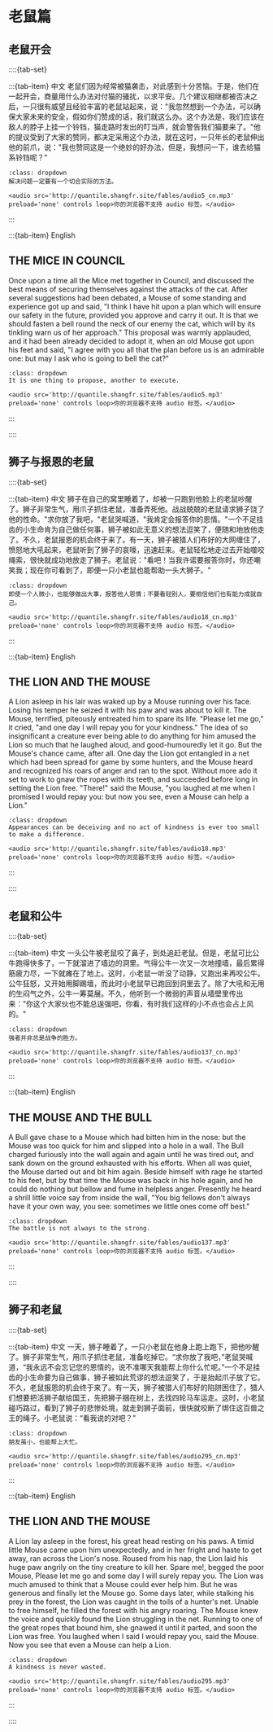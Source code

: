# 老鼠篇

## 老鼠开会


::::{tab-set}

:::{tab-item} 中文
老鼠们因为经常被猫袭击，对此感到十分苦恼。于是，他们在一起开会，商量用什么办法对付猫的骚扰，以求平安。几个建议相继都被否决之后，一只很有威望且经验丰富的老鼠站起来，说："我忽然想到一个办法，可以确保大家未来的安全，假如你们赞成的话，我们就这么办。这个办法是，我们应该在敌人的脖子上挂一个铃铛，猫走路时发出的叮当声，就会警告我们猫要来了。"他的提议受到了大家的赞同，都决定采用这个办法，就在这时，一只年长的老鼠伸出他的前爪，说："我也赞同这是一个绝妙的好办法，但是，我想问一下，谁去给猫系铃铛呢？"

```{admonition} **寓意**
:class: dropdown
解决问题一定要有一个切合实际的方法。

<audio src='http://quantile.shangfr.site/fables/audio5_cn.mp3' preload='none' controls loop>你的浏览器不支持 audio 标签。</audio>

```


:::

:::{tab-item} English
## THE MICE IN COUNCIL

Once upon a time all the Mice met together in Council, and discussed the best means of securing themselves against the attacks of the cat. After several suggestions had been debated, a Mouse of some standing and experience got up and said, "I think I have hit upon a plan which will ensure our safety in the future, provided you approve and carry it out. It is that we should fasten a bell round the neck of our enemy the cat, which will by its tinkling warn us of her approach." This proposal was warmly applauded, and it had been already decided to adopt it, when an old Mouse got upon his feet and said, "I agree with you all that the plan before us is an admirable one: but may I ask who is going to bell the cat?"

```{admonition} **Moral**
:class: dropdown
It is one thing to propose, another to execute.

<audio src='http://quantile.shangfr.site/fables/audio5.mp3' preload='none' controls loop>你的浏览器不支持 audio 标签。</audio>

```


:::

::::
## 狮子与报恩的老鼠


::::{tab-set}

:::{tab-item} 中文
狮子在自己的窝里睡着了，却被一只跑到他脸上的老鼠吵醒了。狮子非常生气，用爪子抓住老鼠，准备弄死他。战战兢兢的老鼠请求狮子饶了他的性命。"求你放了我吧，"老鼠哭喊道，"我肯定会报答你的恩情。"一个不足挂齿的小生命肯为自己做任何事，狮子被如此无意义的想法逗笑了，便随和地放他走了。不久，老鼠报恩的机会终于来了。有一天，狮子被猎人们布好的大网缠住了，愤怒地大吼起来，老鼠听到了狮子的哀嚎，迅速赶来。老鼠轻松地走过去开始噬咬绳索，很快就成功地放走了狮子。老鼠说："看吧！当我许诺要报答你时，你还嘲笑我；现在你可看到了，即便一只小老鼠也能帮助一头大狮子。"

```{admonition} **寓意**
:class: dropdown
即使一个人微小，也能够做出大事，报答他人恩情；不要看轻别人，要相信他们也有能力成就自己。

<audio src='http://quantile.shangfr.site/fables/audio18_cn.mp3' preload='none' controls loop>你的浏览器不支持 audio 标签。</audio>

```


:::

:::{tab-item} English
## THE LION AND THE MOUSE

A Lion asleep in his lair was waked up by a Mouse running over his face. Losing his temper he seized it with his paw and was about to kill it. The Mouse, terrified, piteously entreated him to spare its life. "Please let me go," it cried, "and one day I will repay you for your kindness." The idea of so insignificant a creature ever being able to do anything for him amused the Lion so much that he laughed aloud, and good-humouredly let it go. But the Mouse's chance came, after all. One day the Lion got entangled in a net which had been spread for game by some hunters, and the Mouse heard and recognized his roars of anger and ran to the spot. Without more ado it set to work to gnaw the ropes with its teeth, and succeeded before long in setting the Lion free. "There!" said the Mouse, "you laughed at me when I promised I would repay you: but now you see, even a Mouse can help a Lion."

```{admonition} **Moral**
:class: dropdown
Appearances can be deceiving and no act of kindness is ever too small to make a difference.

<audio src='http://quantile.shangfr.site/fables/audio18.mp3' preload='none' controls loop>你的浏览器不支持 audio 标签。</audio>

```


:::

::::
## 老鼠和公牛


::::{tab-set}

:::{tab-item} 中文
一头公牛被老鼠咬了鼻子，到处追赶老鼠。但是，老鼠可比公牛跑得快多了，一下就溜进了墙边的洞里。气得公牛一次又一次地撞墙，最后累得筋疲力尽，一下就瘫在了地上。这时，小老鼠一听没了动静，又跑出来再咬公牛。公牛狂怒，又开始用脚踢墙，而此时小老鼠早已跑回到洞里去了。除了大吼和无用的生闷气之外，公牛一筹莫展。不久，他听到一个微弱的声音从墙壁里传出来："你这个大家伙也不能总逞强吧，你看，有时我们这样的小不点也会占上风的。"

```{admonition} **寓意**
:class: dropdown
强者并非总是战争的胜方。

<audio src='http://quantile.shangfr.site/fables/audio137_cn.mp3' preload='none' controls loop>你的浏览器不支持 audio 标签。</audio>

```


:::

:::{tab-item} English
## THE MOUSE AND THE BULL

A Bull gave chase to a Mouse which had bitten him in the nose: but the Mouse was too quick for him and slipped into a hole in a wall. The Bull charged furiously into the wall again and again until he was tired out, and sank down on the ground exhausted with his efforts. When all was quiet, the Mouse darted out and bit him again. Beside himself with rage he started to his feet, but by that time the Mouse was back in his hole again, and he could do nothing but bellow and fume in helpless anger. Presently he heard a shrill little voice say from inside the wall, "You big fellows don't always have it your own way, you see: sometimes we little ones come off best."

```{admonition} **Moral**
:class: dropdown
The battle is not always to the strong.

<audio src='http://quantile.shangfr.site/fables/audio137.mp3' preload='none' controls loop>你的浏览器不支持 audio 标签。</audio>

```


:::

::::
## 狮子和老鼠


::::{tab-set}

:::{tab-item} 中文
一天，狮子睡着了，一只小老鼠在他身上跑上跑下，把他吵醒了。狮子非常生气，用爪子抓住老鼠，准备吃掉它。“求你放了我吧，”老鼠哭喊道，“我永远不会忘记您的恩情的，说不准哪天我能帮上你什么忙呢。”一个不足挂齿的小生命要为自己做事，狮子被如此荒谬的想法逗笑了，于是抬起爪子放了它。不久，老鼠报恩的机会终于来了。有一天，狮子被猎人们布好的陷阱困住了，猎人们想要把活狮子献给国王，先把狮子捆在树上，去找四轮马车运走。这时，小老鼠碰巧路过，看到了狮子的悲惨处境，就走到狮子面前，很快就咬断了绑住这百兽之王的绳子。小老鼠说：“看我说的对吧？”

```{admonition} **寓意**
:class: dropdown
朋友虽小，也能帮上大忙。

<audio src='http://quantile.shangfr.site/fables/audio295_cn.mp3' preload='none' controls loop>你的浏览器不支持 audio 标签。</audio>

```


:::

:::{tab-item} English
## THE LION AND THE MOUSE

A Lion lay asleep in the forest, his great head resting on his paws. A timid little Mouse came upon him unexpectedly, and in her fright and haste to get away, ran across the Lion's nose. Roused from his nap, the Lion laid his huge paw angrily on the tiny creature to kill her. Spare me!, begged the poor Mouse, Please let me go and some day I will surely repay you. The Lion was much amused to think that a Mouse could ever help him. But he was generous and finally let the Mouse go. Some days later, while stalking his prey in the forest, the Lion was caught in the toils of a hunter's net. Unable to free himself, he filled the forest with his angry roaring. The Mouse knew the voice and quickly found the Lion struggling in the net. Running to one of the great ropes that bound him, she gnawed it until it parted, and soon the Lion was free. You laughed when I said I would repay you, said the Mouse. Now you see that even a Mouse can help a Lion.

```{admonition} **Moral**
:class: dropdown
A kindness is never wasted.

<audio src='http://quantile.shangfr.site/fables/audio295.mp3' preload='none' controls loop>你的浏览器不支持 audio 标签。</audio>

```


:::

::::
